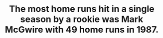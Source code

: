 ---
title:      
  - The most home runs hit in a single season by a rookie was Mark McGwire with 49 home runs in 1987.
secondary:
  - The next highest was Frank Robinson with 38 in 1956.
reference:
  - http://www.baseball-reference.com/play-index/season_finder.cgi?type=b#gotresults&as=result_batter&offset=0&sum=0&min_year_season=1901&max_year_season=2014&min_season=1&max_season=-1&min_age=0&max_age=99&is_rookie=1&lg_ID=lgAny&lgAL_team=tmAny&lgNL_team=tmAny&lgFL_team=tmAny&lgAA_team=tmAny&lgPL_team=tmAny&lgUA_team=tmAny&lgNA_team=tmAny&isActive=either&isHOF=either&isAllstar=either&bats=any&throws=any&exactness=anypos&pos_1=1&pos_2=1&pos_3=1&pos_4=1&pos_5=1&pos_6=1&pos_7=1&pos_8=1&pos_9=1&pos_10=1&pos_11=1&games_min_max=min&games_prop=50&games_tot=&qualifiersSeason=nomin&minpasValS=502&mingamesValS=100&qualifiersCareer=nomin&minpasValC=3000&mingamesValC=1000&number_matched=1&orderby=HR&c1gtlt=eq&c1val=0&c2gtlt=eq&c2val=0&c3gtlt=eq&c3val=0&c4gtlt=eq&c4val=0&c5criteria=birth_month&c5gtlt=eq&c5val=1.0&location=pob&locationMatch=is&pob=&pod=&pcanada=&pusa=&ajax=1&submitter=1
---